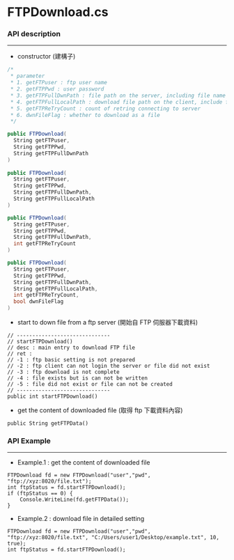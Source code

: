 # FTPDownload.cs

<script type="text/javascript" src="../js/general.js"></script>

### API description
---

* constructor (建構子)

```csharp
/*
 * parameter
 * 1. getFTPuser : ftp user name
 * 2. getFTPPwd : user password
 * 3. getFTPFullDwnPath : file path on the server, including file name and sub file name
 * 4. getFTPFullLocalPath : download file path on the client, include file name and sub file name
 * 5. getFTPReTryCount : count of retring connecting to server 
 * 6. dwnFileFlag : whether to download as a file
 */

public FTPDownload(
  String getFTPuser, 
  String getFTPPwd, 
  String getFTPFullDwnPath
)
 
public FTPDownload(
  String getFTPuser, 
  String getFTPPwd, 
  String getFTPFullDwnPath, 
  String getFTPFullLocalPath
)

public FTPDownload(
  String getFTPuser, 
  String getFTPPwd, 
  String getFTPFullDwnPath, 
  int getFTPReTryCount
)

public FTPDownload(
  String getFTPuser, 
  String getFTPPwd, 
  String getFTPFullDwnPath, 
  String getFTPFullLocalPath, 
  int getFTPReTryCount, 
  bool dwnFileFlag
)
```

* start to down file from a ftp server (開始自 FTP 伺服器下載資料)

```
// ------------------------------
// startFTPDownload()
// desc : main entry to download FTP file
// ret :
// -1 : ftp basic setting is not prepared
// -2 : ftp client can not login the server or file did not exist
// -3 : ftp download is not complete
// -4 : file exists but is can not be written
// -5 : file did not exist or file can not be created
// ------------------------------
public int startFTPDownload()
```

* get the content of downloaded file (取得 ftp 下載資料內容)

```
public String getFTPData()
```

### API Example
---

* Example.1 : get the content of downloaded file 

```
FTPDownload fd = new FTPDownload("user","pwd", "ftp://xyz:8020/file.txt");
int ftpStatus = fd.startFTPDownload();
if (ftpStatus == 0) {
    Console.WriteLine(fd.getFTPData());
}
```

* Example.2 : download file in detailed setting

```
FTPDownload fd = new FTPDownload("user","pwd", "ftp://xyz:8020/file.txt", "C:/Users/user1/Desktop/example.txt", 10, true);
int ftpStatus = fd.startFTPDownload();
```






